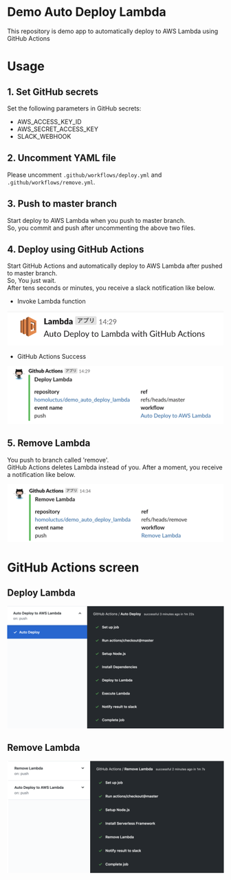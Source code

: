 # Demo Auto Deploy Lambda
This repository is demo app to automatically deploy to AWS Lambda using GitHub Actions

# Usage
## 1. Set GitHub secrets
Set the following parameters in GitHub secrets:

- AWS_ACCESS_KEY_ID
- AWS_SECRET_ACCESS_KEY
- SLACK_WEBHOOK

## 2. Uncomment YAML file
Please uncomment `.github/workflows/deploy.yml` and `.github/workflows/remove.yml`.<br>

## 3. Push to master branch
Start deploy to AWS Lambda when you push to master branch.<br>
So, you commit and push after uncommenting the above two files.

## 4. Deploy using GitHub Actions
Start GitHub Actions and automatically deploy to AWS Lambda after pushed to master branch.<br>
So, You just wait.<br>
After tens seconds or minutes, you receive a slack notification like below.<br>

- Invoke Lambda function

<img src="./images/lambda.png" alt="invoke_lambda">

- GitHub Actions Success

<img src="./images/slack_deploy.png" alt="deploy_lambda_notification">

## 5. Remove Lambda
You push to branch called 'remove'.<br>
GitHub Actions deletes Lambda instead of you.
After a moment, you receive a notification like below.<br>

<img src="./images/slack_remove.png" alt="remove_lambda_notification">


# GitHub Actions screen
## Deploy Lambda

<img src="./images/auto_deploy.png">

## Remove Lambda

<img src="./images/remove_lambda.png">